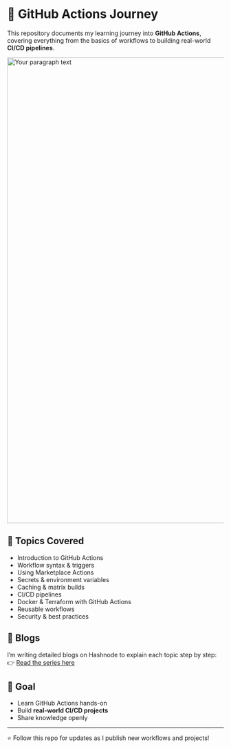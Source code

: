 # 🚀 GitHub Actions Journey

This repository documents my learning journey into **GitHub Actions**, covering everything from the basics of workflows to building real-world **CI/CD pipelines**.  

<img width="1920" height="1080" alt="Your paragraph text" src="https://github.com/user-attachments/assets/a48e2d21-ffdc-487d-ae25-ee64c3884731" />


## 📌 Topics Covered
- Introduction to GitHub Actions
- Workflow syntax & triggers
- Using Marketplace Actions
- Secrets & environment variables
- Caching & matrix builds
- CI/CD pipelines
- Docker & Terraform with GitHub Actions
- Reusable workflows
- Security & best practices

## 📖 Blogs
I’m writing detailed blogs on Hashnode to explain each topic step by step:  
👉 [Read the series here](https://abdulraheem.hashnode.dev/series/mastering-github-actions)  

## 🎯 Goal
- Learn GitHub Actions hands-on  
- Build **real-world CI/CD projects**  
- Share knowledge openly  

---
⭐ Follow this repo for updates as I publish new workflows and projects!
